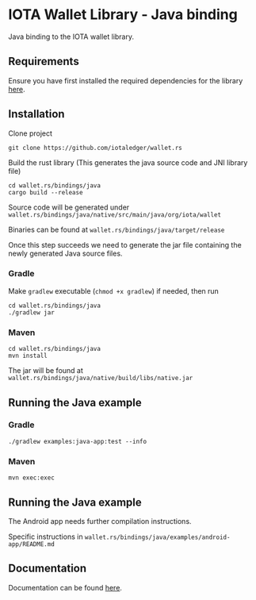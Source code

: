 # IOTA Wallet Library - Java binding

Java binding to the IOTA wallet library.

## Requirements

Ensure you have first installed the required dependencies for the library [here](https://github.com/iotaledger/wallet.rs/blob/dev/README.md).

## Installation

Clone project
```
git clone https://github.com/iotaledger/wallet.rs
```

Build the rust library (This generates the java source code and JNI library file)
```
cd wallet.rs/bindings/java
cargo build --release
```

Source code will be generated under `wallet.rs/bindings/java/native/src/main/java/org/iota/wallet`

Binaries can be found at `wallet.rs/bindings/java/target/release`

Once this step succeeds we need to generate the jar file containing the newly generated Java source files.
### Gradle

Make `gradlew` executable (`chmod +x gradlew`) if needed, then run
```
cd wallet.rs/bindings/java
./gradlew jar
```

### Maven
```
cd wallet.rs/bindings/java
mvn install
```

The jar will be found at `wallet.rs/bindings/java/native/build/libs/native.jar`

## Running the Java example

### Gradle
```
./gradlew examples:java-app:test --info
```

### Maven
```
mvn exec:exec
```

## Running the Java example
The Android app needs further compilation instructions.

Specific instructions in `wallet.rs/bindings/java/examples/android-app/README.md`

## Documentation

Documentation can be found [here](https://wallet-lib.docs.iota.org/docs/specification).
